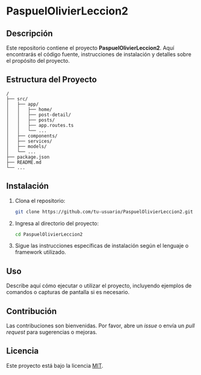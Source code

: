 # PaspuelOlivierLeccion2

## Descripción

Este repositorio contiene el proyecto **PaspuelOlivierLeccion2**. Aquí encontrarás el código fuente, instrucciones de instalación y detalles sobre el propósito del proyecto.

## Estructura del Proyecto

```
/
├── src/
│   ├── app/
│   │   ├── home/
│   │   ├── post-detail/
│   │   ├── posts/
│   │   ├── app.routes.ts
│   │   └── ...
│   ├── components/
│   ├── services/
│   ├── models/
│   └── ...
├── package.json
├── README.md
└── ...
```

## Instalación

1. Clona el repositorio:
    ```bash
    git clone https://github.com/tu-usuario/PaspuelOlivierLeccion2.git
    ```
2. Ingresa al directorio del proyecto:
    ```bash
    cd PaspuelOlivierLeccion2
    ```
3. Sigue las instrucciones específicas de instalación según el lenguaje o framework utilizado.

## Uso

Describe aquí cómo ejecutar o utilizar el proyecto, incluyendo ejemplos de comandos o capturas de pantalla si es necesario.

## Contribución

Las contribuciones son bienvenidas. Por favor, abre un _issue_ o envía un _pull request_ para sugerencias o mejoras.

## Licencia

Este proyecto está bajo la licencia [MIT](LICENSE).
